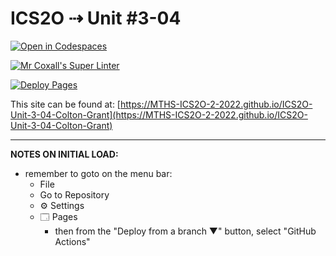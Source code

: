 # ICS2O ⇢ Unit #3-04

[![Open in Codespaces](https://classroom.github.com/assets/launch-codespace-7f7980b617ed060a017424585567c406b6ee15c891e84e1186181d67ecf80aa0.svg)](https://classroom.github.com/open-in-codespaces?assignment_repo_id=10843027)

[![Mr Coxall's Super Linter](https://github.com/MTHS-ICS2O-2-2022/ICS2O-Unit-3-04-Colton-Grant/workflows/Mr%20Coxall's%20Super%20Linter/badge.svg)](https://github.com/MTHS-ICS2O-2-2022/ICS2O-Unit-3-04-Colton-Grant/actions)

[![Deploy Pages](https://github.com/MTHS-ICS2O-2-2022/ICS2O-Unit-3-04-Colton-Grant/workflows/Deploy%20Pages/badge.svg)](https://github.com/MTHS-ICS2O-2-2022/ICS2O-Unit-3-04-Colton-Grant/actions)

This site can be found at: [https://MTHS-ICS2O-2-2022.github.io/ICS2O-Unit-3-04-Colton-Grant](https://MTHS-ICS2O-2-2022.github.io/ICS2O-Unit-3-04-Colton-Grant)

---

**NOTES ON INITIAL LOAD:**
- remember to goto on the menu bar:
  - File
  - Go to Repository
  - ⚙ Settings
  - 🗔 Pages
    - then from the "Deploy from a branch ▼" button, select "GitHub Actions"
